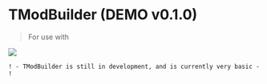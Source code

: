 # TModBuilder (DEMO v0.1.0)
> For use with

<img src="https://cdn.cloudflare.steamstatic.com/steam/apps/1281930/header.jpg?t=1600682898">

`! - TModBuilder is still in development, and is currently very basic - !`
